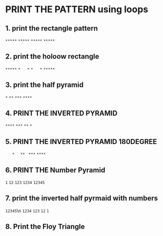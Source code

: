 # PRINT THE PATTERN using loops

## 1. print the rectangle pattern
`*****`
`*****`
`*****`
`*****`

## 2. print the holoow rectangle
`*****`
`*   *`
`*   *`
`*****`

## 3. print the half pyramid 
`*`
`**`
`***`
`****`

## 4. PRINT THE INVERTED PYRAMID
`****`
`***`
`**`
`*`

## 5. PRINT THE INVERTED PYRAMID 180DEGREE
`   *`
`  **`
` ***`
`****`

## 6. PRINT THE Number Pyramid
`1`
`12`
`123`
`1234`
`12345`

## 7. print the inverted half pyrmaid with numbers
`12345`\n
`1234`
`123`
`12`
`1`

## 8. Print the Floy Triangle
